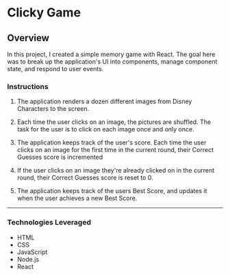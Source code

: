# Clicky Game

## Overview

In this project, I created a simple memory game with React. The goal here was to break up the application's UI into components, manage component state, and respond to user events.

### Instructions

1. The application renders a dozen different images from Disney Characters to the screen. 

2. Each time the user clicks on an image, the pictures are shuffled. The task for the user is to click on each image once and only once. 

3. The application keeps track of the user's score. Each time the user clicks on an image for the first time in the current round, their Correct Guesses score is incremented

4. If the user clicks on an image they're already clicked on in the current round, their Correct Guesses score is reset to 0.

5. The application keeps track of the users Best Score, and updates it when the user achieves a new Best Score.

- - -

### Technologies Leveraged

* HTML
* CSS
* JavaScript
* Node.js
* React
